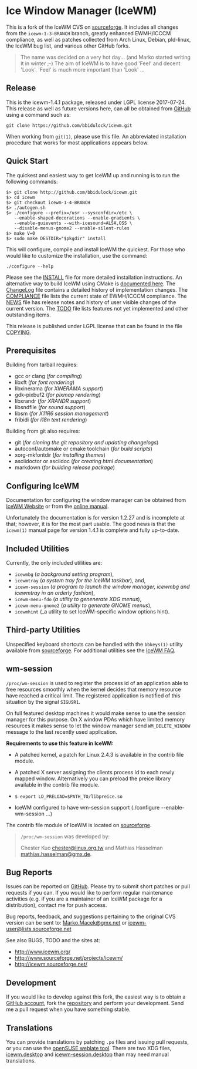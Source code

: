 [icewm -- read me first file.  2017-07-27]: #

Ice Window Manager (IceWM)
==========================

This is a fork of the IceWM CVS on [sourceforge][13].  It includes all changes
from the `icewm-1-3-BRANCH` branch, greatly enhanced EWMH/ICCCM compliance, as
well as patches collected from Arch Linux, Debian, pld-linux, the IceWM bug
list, and various other GitHub forks.

> The name was decided on a very hot day... (and Marko started writing it in
> winter ;-)  The aim of IceWM is to have good 'Feel' and decent 'Look'. 'Feel'
> is much more important than 'Look' ...


Release
-------

This is the icewm-1.4.1 package, released under LGPL license 2017-07-24.
This release as well as future versions here, can all be obtained from
[GitHub][1] using a command such as:

    git clone https://github.com/bbidulock/icewm.git

When working from `git(1)`, please use this file.  An abbreviated
installation procedure that works for most applications appears below.


Quick Start
-----------

The quickest and easiest way to get IceWM up and running is to run the
following commands:

    $> git clone http://github.com/bbidulock/icewm.git
    $> cd icewm
    $> git checkout icewm-1-4-BRANCH
    $> ./autogen.sh
    $> ./configure --prefix=/usr --sysconfdir=/etc \
       --enable-shaped-decorations --enable-gradients \
       --enable-guievents --with-icesound=ALSA,OSS \
       --disable-menus-gnome2 --enable-silent-rules
    $> make V=0
    $> sudo make DESTDIR="$pkgdir" install

This will configure, compile and install IceWM the quickest.  For those who
would like to customize the installation, use the command:

    ./configure --help

Please see the [INSTALL][3] file for more detailed installation instructions.
An alternative way to build IceWM using CMake is [documented here][20].
The [ChangeLog][4] file contains a detailed history of implementation changes.
The [COMPLIANCE][5] file lists the current state of EWMH/ICCCM compliance.  The
[NEWS][6] file has release notes and history of user visible changes of the
current version.  The [TODO][7] file lists features not yet implemented and
other outstanding items.

This release is published under LGPL license that can be found in the file
[COPYING][8].

Prerequisites
-------------

Building from tarball requires:

 - gcc or clang (_for compiling_)
 - libxft (_for font rendering_)
 - libxinerama (_for XINERAMA support_)
 - gdk-pixbuf2 (_for pixmap rendering_)
 - libxrandr (_for XRANDR support_)
 - libsndfile (_for sound support_)
 - libsm (_for X11R6 session management_)
 - fribidi (_for i18n text rendering_)

Building from git also requires:

 - git (_for cloning the git repository and updating changelogs_)
 - autoconf/automake or cmake toolchain (_for build scripts_)
 - xorg-mkfontdir (_for installing themes_)
 - asciidoctor or asciidoc (_for creating html documentation_)
 - markdown (_for building release package_)


Configuring IceWM
-----------------

Documentation for configuring the window manager can be obtained from [IceWM
Website][14] or from the [online manual][16].

Unfortunately the documentation is for version 1.2.27 and is incomplete
at that; however, it is for the most part usable.
The good news is that the `icewm(1)` manual page for version 1.4.1
is complete and fully up-to-date.


Included Utilities
------------------

Currently, the only included utilities are:

 - `icewmbg` (_a background setting program_),
 - `icewmtray` (_a system tray for the IceWM taskbar_), and,
 - `icewm-session` (_a program to launch the window manager, icewmbg and
   icewmtray in an orderly fashion_),
 - `icewm-menu-fdo` (_a utility to genenerate XDG menus_),
 - `icewm-menu-gnome2` (_a utility to generate GNOME menus_),
 - `icewmhint` (_a utility to set IceWM-specific window options hint).


Third-party Utilities
---------------------

Unspecified keyboard shortcuts can be handled with the `bbkeys(1)` utility
available from [sourceforge][17].  For additional utilities see the [IceWM
FAQ][15].


wm-session
----------

`/proc/wm-session` is used to register the process id of an application able to
free resources smoothly when the kernel decides that memory resource have
reached a critical limit. The registered application is notified of this
situation by the signal `SIGUSR1`.

On full featured desktop machines it would make sense to use the session
manager for this purpose. On X window PDAs which have limited memory resources
it makes sense to let the window manager send `WM_DELETE_WINDOW` message to the
last recently used application.


__Requirements to use this feature in IceWM:__

  - A patched kernel, a patch for Linux 2.4.3 is available in the contrib
    file module.

  - A patched X server assigning the clients process id to each newly
    mapped window. Alternatively you can preload the preice library
    available in the contrib file module.

  - `$ export LD_PRELOAD=$PATH_TO/libpreice.so`

  - IceWM configured to have wm-session support
    (./configure --enable-wm-session ...)

The contrib file module of IceWM is located on [sourceforge][12].


> `/proc/wm-session` was developed by:
>
> Chester Kuo <chester@linux.org.tw> and
> Mathias Hasselman <mathias.hasselman@gmx.de>.


Bug Reports
-----------

Issues can be reported on [GitHub][2].  Please try to submit short patches or
pull requests if you can.  If you would like to perform regular maintenance
activities (e.g. if you are a maintainer of an IceWM package for a
distribution), contact me for push access.

Bug reports, feedback, and suggestions pertaining to the original CVS version
can be sent to: Marko.Macek@gmx.net or icewm-user@lists.sourceforge.net

See also BUGS, TODO and the sites at:

  - http://www.icewm.org/
  - http://www.sourceforge.net/projects/icewm/
  - http://icewm.sourceforge.net/


Development
-----------

If you would like to develop against this fork, the easiest way is to obtain a
[GitHub account][10], fork the [repository][1] and perform your development.
Send me a pull request when you have something stable.


Translations
------------

You can provide translations by patching `.po` files and issuing pull requests,
or you can use the [openSUSE weblate tool][11].  There are two XDG files,
[icewm.desktop][18] and [icewm-session.desktop][19] than may need manual
translations.


[1]: https://github.com/bbidulock/icewm/
[2]: https://github.com/bbidulock/icewm/issues/
[3]: INSTALL
[4]: ChangeLog
[5]: COMPLIANCE
[6]: NEWS
[7]: TODO
[8]: COPYING
[10]: https://github.com/
[11]: http://l10n.opensuse.org/
[12]: http://sf.net/project/showfiles.php?group_id=31&release_id=31119
[13]: http://icewm.sourceforge.net/
[14]: http://www.icewm.org/
[15]: http://www.icewm.org/FAQ/IceWM-FAQ-11.html
[16]: https://github.com/bbidulock/icewm/blob/icewm-1-4-BRANCH/doc/icewm.adoc
[17]: http://bbkeys.sourceforge.net/
[18]: lib/icewm.desktop
[19]: lib/icewm-session.desktop
[20]: INSTALL-cmakebuild.md

[ vim: set ft=markdown sw=4 tw=80 nocin nosi fo+=tcqlorn: ]: #
